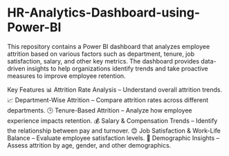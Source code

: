 # HR-Analytics-Dashboard-using-Power-BI
This repository contains a Power BI dashboard that analyzes employee attrition based on various factors such as department, 
tenure, job satisfaction, salary, and other key metrics. The dashboard provides data-driven insights to help organizations
identify trends and take proactive measures to improve employee retention.

Key Features
📊 Attrition Rate Analysis – Understand overall attrition trends.
📈 Department-Wise Attrition – Compare attrition rates across different departments.
🕒 Tenure-Based Attrition – Analyze how employee experience impacts retention.
💰 Salary & Compensation Trends – Identify the relationship between pay and turnover.
😊 Job Satisfaction & Work-Life Balance – Evaluate employee satisfaction levels.
📍 Demographic Insights – Assess attrition by age, gender, and other demographics.
